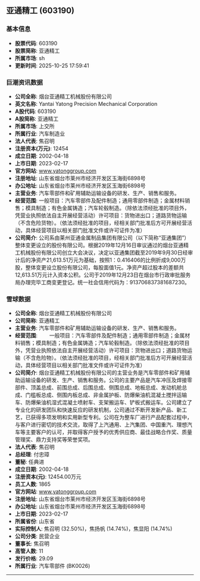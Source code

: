 ## 亚通精工 (603190)

### 基本信息

- **股票代码**: 603190
- **股票简称**: 亚通精工
- **所属市场**: sh
- **更新时间**: 2025-10-25 17:59:41

### 巨潮资讯数据

- **公司全称**: 烟台亚通精工机械股份有限公司
- **英文名称**: Yantai Yatong Precision Mechanical Corporation
- **A股代码**: 603190
- **A股简称**: 亚通精工
- **所属市场**: 上交所
- **所属行业**: 汽车制造业
- **法人代表**: 焦召明
- **注册资本(万元)**: 12454
- **成立日期**: 2002-04-18
- **上市日期**: 2023-02-17
- **官方网站**: www.yatonggroup.com
- **注册地址**: 山东省烟台市莱州市经济开发区玉海街6898号
- **办公地址**: 山东省烟台市莱州市经济开发区玉海街6898号
- **主营业务**: 汽车零部件和矿用辅助运输设备的研发、生产、销售和服务。
- **经营范围**: 一般项目：汽车零部件及配件制造；通用零部件制造；金属材料销售；模具制造；有色金属铸造；汽车轮毂制造。（除依法须经批准的项目外，凭营业执照依法自主开展经营活动）许可项目：货物进出口；道路货物运输（不含危险货物）。（依法须经批准的项目，经相关部门批准后方可开展经营活动，具体经营项目以相关部门批准文件或许可证件为准）
- **公司简介**: 公司系由莱州亚通金属制品集团有限公司（以下简称“亚通集团”）整体变更设立的股份有限公司。根据2019年12月16日审议通过的烟台亚通精工机械股份有限公司创立大会决议，决定以亚通集团截至2019年9月30日经审计后的净资产21,613.51万元为基础，按照1：0.416406的比例折成9,000万股，整体变更设立股份有限公司，每股面值1元。净资产超过股本的差额共12,613.51万元计入资本公积。公司于2019年12月23日在烟台市行政审批服务局办理完毕工商变更登记。统一社会信用代码为：913706837381687230。

### 雪球数据

- **公司全称**: 烟台亚通精工机械股份有限公司
- **公司简称**: 亚通精工
- **主营业务**: 汽车零部件和矿用辅助运输设备的研发、生产、销售和服务。
- **经营范围**: 　　一般项目：汽车零部件及配件制造；通用零部件制造；金属材料销售；模具制造；有色金属铸造；汽车轮毂制造。（除依法须经批准的项目外，凭营业执照依法自主开展经营活动）许可项目：货物进出口；道路货物运输（不含危险物）。（依法须经批准的项目，经相关部门批准后方可开展经营活动，具体经营项目以相关部门批准文件或许可证件为准）
- **公司简介**: 烟台亚通精工机械股份有限公司的主营业务是汽车零部件和矿用辅助运输设备的研发、生产、销售和服务。公司的主要产品是汽车冲压及焊接零部件、顶盖总成、前围总成、后围总成、侧围总成、地板总成、发动机舱总成、门槛板总成、侧围内板总成、非金属护板、防爆柴油机混凝土搅拌运输车、防爆柴油机湿式混凝土喷射车、支架搬运车、铲板式搬运车。公司建立了专业化的研发团队和快速反应的研发机制，公司通过不断开发新产品、新工艺，已获得多项发明和实用新型专利。公司在为整车厂进行产品配套过程中，与客户进行密切的技术交流，取得了上汽通用、上汽集团、中国重汽、理想汽车等主要客户的认可，并取得客户授予的优秀供应商、最佳战略合作奖、质量管理奖、鼎力支持奖等荣誉奖项。
- **法人代表**: 焦召明
- **总经理**: 付忠璋
- **董秘**: 任典进
- **成立日期**: 2002-04-18
- **注册资本(元)**: 12454.00万元
- **员工人数**: 1865
- **官方网站**: www.yatonggroup.com
- **注册地址**: 山东省烟台市莱州市经济开发区玉海街6898号
- **办公地址**: 山东省烟台市莱州市经济开发区玉海街6898号
- **上市日期**: 2023-02-17
- **所属省份**: 山东省
- **实际控制人**: 焦召明 (32.50%)，焦扬帆 (14.74%)，焦显阳 (14.74%)
- **公司分类**: 民营企业
- **董事长**: 焦召明
- **高管人数**: 11
- **发行价格**: 29.09
- **所属行业**: 汽车零部件 (BK0026)

---